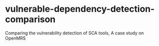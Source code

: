 # vulnerable-dependency-detection-comparison
Comparing the vulnerability detection of SCA tools, A case study on OpenMRS
